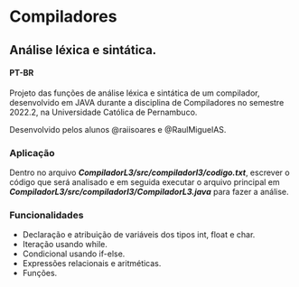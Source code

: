 # Compiladores

## Análise léxica e sintática.

#### PT-BR
Projeto das funções de análise léxica e sintática de um compilador, desenvolvido em JAVA durante a disciplina de Compiladores no semestre 2022.2, na Universidade Católica de Pernambuco.

Desenvolvido pelos alunos @raiisoares e @RaulMiguelAS.

### Aplicação
Dentro no arquivo ***CompiladorL3/src/compiladorl3/codigo.txt***, escrever o código que será analisado e em seguida executar o arquivo principal em ***CompiladorL3/src/compiladorl3/CompiladorL3.java*** para fazer a análise.

### Funcionalidades
- Declaração e atribuição de variáveis dos tipos int, float e char.
- Iteração usando while.
- Condicional usando if-else.
- Expressões relacionais e aritméticas.
- Funções.




